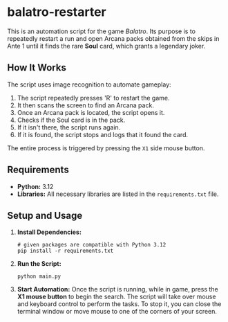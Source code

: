 # balatro-restarter

This is an automation script for the game *Balatro*. Its purpose is to repeatedly restart a run and open Arcana packs obtained from the skips in Ante 1 until it finds the rare **Soul** card, which grants a legendary joker.

## How It Works

The script uses image recognition to automate gameplay:

1. The script repeatedly presses 'R' to restart the game.
2. It then scans the screen to find an Arcana pack.
3. Once an Arcana pack is located, the script opens it.
4. Checks if the Soul card is in the pack.
5. If it isn't there, the script runs again.
6. If it is found, the script stops and logs that it found the card.

The entire process is triggered by pressing the `X1` side mouse button.

## Requirements

*   **Python:** 3.12
*   **Libraries:** All necessary libraries are listed in the `requirements.txt` file.

## Setup and Usage

1.  **Install Dependencies:**
    ```
    # given packages are compatible with Python 3.12 
    pip install -r requirements.txt
    ```
2.  **Run the Script:**
    ```
    python main.py
    ```
3.  **Start Automation:** Once the script is running, while in game, press the **X1 mouse button** to begin the search. The script will take over mouse and keyboard control to perform the tasks. To stop it, you can close the terminal window or move mouse to one of the corners of your screen.
